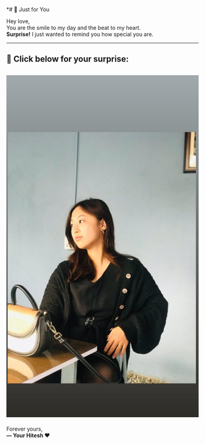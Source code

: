 *# 💖 Just for You

Hey love,  
You are the smile to my day and the beat to my heart.  
**Surprise!** I just wanted to remind you how special you are.

---

## 💌 Click below for your surprise:

[![Click Me](https://raw.githubusercontent.com/Hiteshmdhrcode/Short-note/main/cutie.jpg)](https://raw.githubusercontent.com/Hiteshmdhrcode/Short-note/main/cutie.jpg)
---

Forever yours,  
**— Your Hitesh ❤️**
